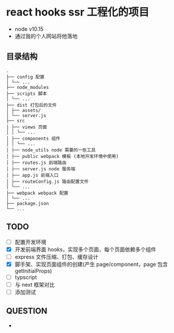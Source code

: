 # react hooks ssr 工程化的项目

- node v10.15
- 通过我的个人网站将他落地

## 目录结构

```
.
├── config 配置
│ └── ...
├── node_modules
├── scripts 脚本
│ └── ...
├── dist 打包后的文件
│ ├── assets/
│ └── server.js
├── src
│ ├── views 页面
│ │ └── ...
│ ├── components 组件
│ │ └── ...
│ ├── node_utils node 需要的一些工具
│ ├── public webpack 模板 (本地开发环境中使用)
│ ├── routes.js 前端路由
│ ├── server.js node 服务端
│ ├── app.js 前端入口
│ ├── routeConfig.js 路由配置文件
│ └── ...
├── webpack webpack 配置
│ └── ...
├── package.json
└── ...
```

## TODO

- [ ] 配置开发环境
- [x] 开发前端界面 hooks，实现多个页面，每个页面依赖多个组件
- [ ] express 文件压缩、打包、缓存设计
- [x] 脚手架、实现页面组件的创建(产生 page/component，page 包含 getInitialProps)
- [ ] typscript
- [ ] 与 next 框架对比
- [ ] 添加测试

## QUESTION

-